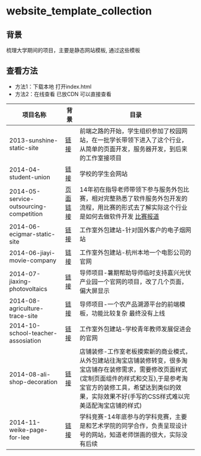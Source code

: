 # website_template_collection
## 背景
梳理大学期间的项目，主要是静态网站模板, 通过这些模板
## 查看方法
- 方法1：下载本地 打开index.html
- 方法2：在线查看 已放CDN 可以直接查看

| 项目名称 | 背景 | 目录 |
| - | - | - |
| 2013-sunshine-static-site | [链接](https://636c-cloud1-5g5eyjtze161c202-1319072486.tcb.qcloud.la/dev/website_template_collection/2013-sunshine-static-site/index.html) | 前端之路的开始，学生组织参加了校园网站，在一批学长带领下进入了这个行业，从简单的页面开发，服务器开发，到后来的工作室接项目 |
| 2014-04-student-union | [链接](https://636c-cloud1-5g5eyjtze161c202-1319072486.tcb.qcloud.la/dev/website_template_collection/2014-04-student-union/index.html) | 学校的学生会网站 |
| 2014-05-service-outsourcing-competition | [页面链接](https://636c-cloud1-5g5eyjtze161c202-1319072486.tcb.qcloud.la/dev/website_template_collection/2014-05-service-outsourcing-competition/index.html) | 14年初在指导老师带领下参与服务外包比赛，相对完整熟悉了软件服务外包开发的流程，用比赛的形式去了解实际这个行业是如何去做软件开发 [比赛报道](https://www.google.com/search?q=%E5%A5%9A%E5%9C%A3%E6%B3%A2+%E6%9C%8D%E5%8A%A1%E5%A4%96%E5%8C%85&newwindow=1&sca_esv=571229774&sxsrf=AM9HkKno7mLe4QRpyqKx5gjJe_mrQsd7ag%3A1696576274000&ei=EbMfZavAPMSU2roP8qa24AM&ved=0ahUKEwjrjJWR7-CBAxVEilYBHXKTDTwQ4dUDCBA&uact=5&oq=%E5%A5%9A%E5%9C%A3%E6%B3%A2+%E6%9C%8D%E5%8A%A1%E5%A4%96%E5%8C%85&gs_lp=Egxnd3Mtd2l6LXNlcnAiFuWlmuWco-azoiDmnI3liqHlpJbljIVI1ApQygJY-AhwAXgAkAEAmAHEAqAB4gWqAQUyLTIuMbgBA8gBAPgBAeIDBBgBIEGIBgE&sclient=gws-wiz-serp) |
| 2014-06-ecigmar-static-site | [链接](https://636c-cloud1-5g5eyjtze161c202-1319072486.tcb.qcloud.la/dev/website_template_collection/2014-06-ecigmar-static-site/index.html) |工作室外包建站-针对国外客户的电子烟网站 |
| 2014-06-jiayi-movie-company | [链接](https://636c-cloud1-5g5eyjtze161c202-1319072486.tcb.qcloud.la/dev/website_template_collection/2014-06-jiayi-movie-company/index.html) |工作室外包建站-杭州本地一个电影公司的官网 |
| 2014-07-jiaxing-photovoltaics | [链接](https://636c-cloud1-5g5eyjtze161c202-1319072486.tcb.qcloud.la/dev/website_template_collection/2014-07-jiaxing-photovoltaics/index.html) | 导师项目-暑期帮助导师临时支持嘉兴光伏产业园一个官网的项目，改了几个页面，偏大屏显示 |
| 2014-08-agriculture-trace-site | [链接](https://636c-cloud1-5g5eyjtze161c202-1319072486.tcb.qcloud.la/dev/website_template_collection/2014-08-agriculture-trace-site/index.html) | 导师项目-一个农产品溯源平台的前端模板，功能比较复杂 最终没有上线 |
| 2014-10-school-teacher-assosiation | [链接](https://636c-cloud1-5g5eyjtze161c202-1319072486.tcb.qcloud.la/dev/website_template_collection/2014-10-school-teacher-assosiation/index.html) | 工作室外包建站-学校青年教师发展促进会的官网 |
| 2014-08-ali-shop-decoration | [链接](https://636c-cloud1-5g5eyjtze161c202-1319072486.tcb.qcloud.la/dev/website_template_collection/2014-08-ali-shop-decoration/index.html) | 店铺装修-工作室老板摸索新的商业模式，从外包建站往淘宝店铺装修转变，很多淘宝店铺存在装修需求，需要修改页面样式(定制页面组件的样式和交互),于是参考淘宝官方的装修工具，希望达到类似的效果，实际效果不好(手写的CSS样式难以完美适配淘宝店铺的样式) |
| 2014-11-weike-page-for-lee | [链接](https://636c-cloud1-5g5eyjtze161c202-1319072486.tcb.qcloud.la/dev/website_template_collection/2014-11-weike-page-for-lee/index.html) | 学科竞赛-14年底参与的学科竞赛，主要是和艺术学院的同学合作，负责呈现设计号的网站，知道老师饼画的很大，实际没有后续 |
